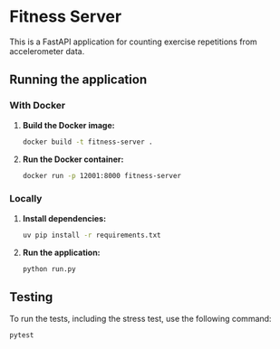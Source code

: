 # Fitness Server

This is a FastAPI application for counting exercise repetitions from accelerometer data.

## Running the application

### With Docker

1.  **Build the Docker image:**

    ```bash
    docker build -t fitness-server .
    ```

2.  **Run the Docker container:**

    ```bash
    docker run -p 12001:8000 fitness-server
    ```

### Locally

1.  **Install dependencies:**

    ```bash
    uv pip install -r requirements.txt
    ```

2.  **Run the application:**

    ```bash
    python run.py
    ```

## Testing

To run the tests, including the stress test, use the following command:

```bash
pytest
```
